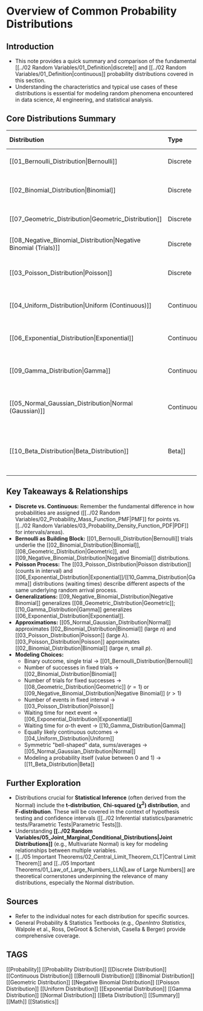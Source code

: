 # Overview of Common Probability Distributions

## Introduction
*   This note provides a quick summary and comparison of the fundamental [[../02 Random Variables/01_Definition|discrete]] and [[../02 Random Variables/01_Definition|continuous]] probability distributions covered in this section.
*   Understanding the characteristics and typical use cases of these distributions is essential for modeling random phenomena encountered in data science, AI engineering, and statistical analysis.

## Core Distributions Summary

| Distribution                                                      | Type       | Parameters                       | Key Use Case / Interpretation                               | Mean ($E[X]$)                                     | Variance ($Var(X)$)           | Notes                                                  |                        |
| :---------------------------------------------------------------- | :--------- | :------------------------------- | :---------------------------------------------------------- | :------------------------------------------------ | :---------------------------- | :----------------------------------------------------- | ---------------------- |
| [[01_Bernoulli_Distribution\|Bernoulli]]                          | Discrete   | $p$ (success prob)               | Single trial, two outcomes (0/1, success/failure)           | $p$                                               | $p(1-p)$                      | Building block                                         |                        |
| [[02_Binomial_Distribution\|Binomial]]                            | Discrete   | $n$ (trials), $p$                | Number of successes in $n$ independent Bernoulli trials     | $np$                                              | $np(1-p)$                     | Fixed trials                                           |                        |
| [[07_Geometric_Distribution\|Geometric_Distribution]]             | Discrete   | $p$                              | Number of trials until *first* success                      | $1/p$                                             | $\frac{1-p}{p^2}$             | Memoryless                                             |                        |
| [[08_Negative_Binomial_Distribution\|Negative Binomial (Trials)]] | Discrete   | $r$ (successes), $p$             | Number of trials until *$r$-th* success                     | $r/p$                                             | $\frac{r(1-p)}{p^2}$          | Generalizes Geometric ($r=1$)                          |                        |
| [[03_Poisson_Distribution\|Poisson]]                              | Discrete   | $\lambda$ (rate/average)         | Number of events in fixed interval (time/space)             | $\lambda$                                         | $\lambda$                     | Mean = Variance                                        |                        |
| [[04_Uniform_Distribution\|Uniform (Continuous)]]                 | Continuous | $a$ (min), $b$ (max)             | Outcomes equally likely within range $[a, b]$               | $\frac{a+b}{2}$                                   | $\frac{(b-a)^2}{12}$          | Used in simulation                                     |                        |
| [[06_Exponential_Distribution\|Exponential]]                      | Continuous | $\lambda$ (rate)                 | Waiting time until *next* event in Poisson process          | $1/\lambda$                                       | $1/\lambda^2$                 | Memoryless, Mean=SD                                    |                        |
| [[09_Gamma_Distribution\|Gamma]]                                  | Continuous | $\alpha$ (shape), $\beta$ (rate) | Waiting time until *$\alpha$-th* event in Poisson process   | $\alpha/\beta$                                    | $\alpha/\beta^2$              | Generalizes Exponential ($\alpha=1$)                   |                        |
| [[05_Normal_Gaussian_Distribution\|Normal (Gaussian)]]            | Continuous | $\mu$ (mean), $\sigma^2$ (var)   | "Bell curve", sums of vars (CLT), errors, natural phenomena | $\mu$                                             | $\sigma^2$                    | Central Limit Theorem                                  |                        |
| [[10_Beta_Distribution\|Beta_Distribution]]                       | Beta]]     | Continuous                       | $\alpha$ (shape), $\beta$ (shape)                           | Represents a probability (values between 0 and 1) | $\frac{\alpha}{\alpha+\beta}$ | $\frac{\alpha\beta}{(\alpha+\beta)^2(\alpha+\beta+1)}$ | Bayesian prior for $p$ |

## Key Takeaways & Relationships

*   **Discrete vs. Continuous:** Remember the fundamental difference in how probabilities are assigned ([[../02 Random Variables/02_Probability_Mass_Function_PMF|PMF]] for points vs. [[../02 Random Variables/03_Probability_Density_Function_PDF|PDF]] for intervals/areas).
*   **Bernoulli as Building Block:** [[01_Bernoulli_Distribution|Bernoulli]] trials underlie the [[02_Binomial_Distribution|Binomial]], [[08_Geometric_Distribution|Geometric]], and [[09_Negative_Binomial_Distribution|Negative Binomial]] distributions.
*   **Poisson Process:** The [[03_Poisson_Distribution|Poisson distribution]] (counts in interval) and [[06_Exponential_Distribution|Exponential]]/[[10_Gamma_Distribution|Gamma]] distributions (waiting times) describe different aspects of the same underlying random arrival process.
*   **Generalizations:** [[09_Negative_Binomial_Distribution|Negative Binomial]] generalizes [[08_Geometric_Distribution|Geometric]]; [[10_Gamma_Distribution|Gamma]] generalizes [[06_Exponential_Distribution|Exponential]].
*   **Approximations:** [[05_Normal_Gaussian_Distribution|Normal]] approximates [[02_Binomial_Distribution|Binomial]] (large $n$) and [[03_Poisson_Distribution|Poisson]] (large $\lambda$). [[03_Poisson_Distribution|Poisson]] approximates [[02_Binomial_Distribution|Binomial]] (large $n$, small $p$).
*   **Modeling Choices:**
    *   Binary outcome, single trial -> [[01_Bernoulli_Distribution|Bernoulli]]
    *   Number of successes in fixed trials -> [[02_Binomial_Distribution|Binomial]]
    *   Number of trials for fixed successes -> [[08_Geometric_Distribution|Geometric]] ($r=1$) or [[09_Negative_Binomial_Distribution|Negative Binomial]] ($r>1$)
    *   Number of events in fixed interval -> [[03_Poisson_Distribution|Poisson]]
    *   Waiting time for next event -> [[06_Exponential_Distribution|Exponential]]
    *   Waiting time for $\alpha$-th event -> [[10_Gamma_Distribution|Gamma]]
    *   Equally likely continuous outcomes -> [[04_Uniform_Distribution|Uniform]]
    *   Symmetric "bell-shaped" data, sums/averages -> [[05_Normal_Gaussian_Distribution|Normal]]
    *   Modeling a probability itself (value between 0 and 1) -> [[11_Beta_Distribution|Beta]]

## Further Exploration
*   Distributions crucial for **Statistical Inference** (often derived from the Normal) include the **t-distribution**, **Chi-squared ($\chi^2$) distribution**, and **F-distribution**. These will be covered in the context of hypothesis testing and confidence intervals ([[../02 Inferential statistics/parametric tests/Parametric Tests|Parametric Tests]]).
*   Understanding **[[../02 Random Variables/05_Joint_Marginal_Conditional_Distributions|Joint Distributions]]** (e.g., Multivariate Normal) is key for modeling relationships between multiple variables.
*   [[../05 Important Theorems/02_Central_Limit_Theorem_CLT|Central Limit Theorem]] and [[../05 Important Theorems/01_Law_of_Large_Numbers_LLN|Law of Large Numbers]] are theoretical cornerstones underpinning the relevance of many distributions, especially the Normal distribution.

## Sources
*   Refer to the individual notes for each distribution for specific sources.
*   General Probability & Statistics Textbooks (e.g., *OpenIntro Statistics*, Walpole et al., Ross, DeGroot & Schervish, Casella & Berger) provide comprehensive coverage.

## TAGS
[[Probability]] [[Probability Distribution]] [[Discrete Distribution]] [[Continuous Distribution]] [[Bernoulli Distribution]] [[Binomial Distribution]] [[Geometric Distribution]] [[Negative Binomial Distribution]] [[Poisson Distribution]] [[Uniform Distribution]] [[Exponential Distribution]] [[Gamma Distribution]] [[Normal Distribution]] [[Beta Distribution]] [[Summary]] [[Math]] [[Statistics]]
